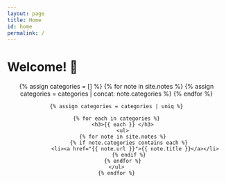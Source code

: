 ```yaml
---
layout: page
title: Home
id: home
permalink: /
---
```



# Welcome! 🌱

<header class="site-category">  
    {% assign categories = [] %} 
    {% for note in site.notes %} 
        {% assign categories = categories | concat: note.categories %} 
    {% endfor %}
    
    {% assign categories = categories | uniq %}
        
    {% for each in categories %}
        <h3>{{ each }} </h3>
        <ul>
        {% for note in site.notes %}
            {% if note.categories contains each %}
                <li><a href="{{ note.url }}">{{ note.title }}</a></li>
            {% endif %}
        {% endfor %}
    </ul>
    {% endfor %}
</header>

<style>
  .wrapper {
    max-width: 46em;
  }
</style>
